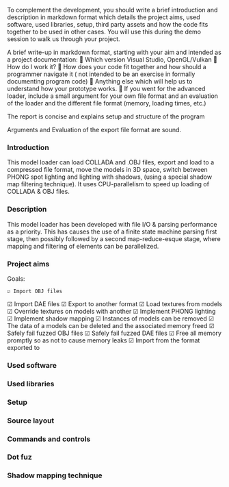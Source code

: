 To complement the development, you should write a brief introduction and description in markdown format
which details the project aims, used software, used libraries, setup, third party assets and how the code fits
together to be used in other cases. You will use this during the demo session to walk us through your project.

A brief write-up in markdown format, starting with your aim and intended as a project
documentation:
 Which version Visual Studio, OpenGL/Vulkan
 How do I work it?
 How does your code fit together and how should a programmer navigate it ( not
intended to be an exercise in formally documenting program code)
 Anything else which will help us to understand how your prototype works.
 If you went for the advanced loader, include a small argument for your own file format
and an evaluation of the loader and the different file format (memory, loading times,
etc.)

The report is
concise and
explains setup and
structure of the
program

Arguments and
Evaluation of the
export file format
are sound.

### Introduction ###

This model loader can load COLLADA and .OBJ files, export and load to a compressed file format, move the models in 3D space, switch between PHONG spot lighting and lighting with shadows, (using a special shadow map filtering technique). It uses CPU-parallelism to speed up loading of COLLADA & OBJ files.

### Description ###

This model loader has been developed with file I/O & parsing performance as a priority. This has causes the use of a finite state machine parsing first stage, then possibly followed by a second map-reduce-esque stage, where mapping and filtering of elements can be parallelized.

### Project aims ###

Goals:

 	☑ Import OBJ files
  ☑ Import DAE files
	☑ Export to another format
  ☑ Load textures from models
  ☑ Override textures on models with another
  ☑ Implement PHONG lighting
  ☑ Implement shadow mapping
  ☑ Instances of models can be removed
  ☑ The data of a models can be deleted and the associated memory freed
  ☑ Safely fail fuzzed OBJ files
  ☑ Safely fail fuzzed DAE files
  ☑ Free all memory promptly so as not to cause memory leaks
  ☑ Import from the format exported to

### Used software ###

### Used libraries ###

### Setup ###

### Source layout ###

### Commands and controls ###

### Dot fuz ###

### Shadow mapping technique ###

